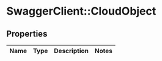 # SwaggerClient::CloudObject

## Properties
Name | Type | Description | Notes
------------ | ------------- | ------------- | -------------


